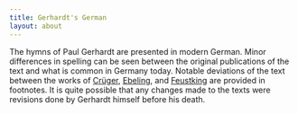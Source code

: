 ```yaml
---
title: Gerhardt's German
layout: about
---
```


The hymns of Paul Gerhardt are presented in modern German. Minor differences in spelling can be seen between the original publications of the text and what is common in Germany today. Notable deviations of the text between the works of [Crüger](/authors/crüger), [Ebeling](/authors/ebeling), and [Feustking](/authors/feustking) are provided in footnotes. It is quite possible that any changes made to the texts were revisions done by Gerhardt himself before his death.